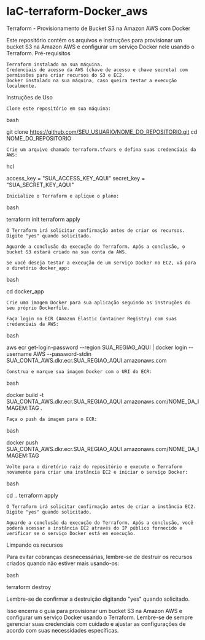 # IaC-terraform-Docker_aws

Terraform - Provisionamento de Bucket S3 na Amazon AWS com Docker

Este repositório contém os arquivos e instruções para provisionar um bucket S3 na Amazon AWS e configurar um serviço Docker nele usando o Terraform.
Pré-requisitos

    Terraform instalado na sua máquina.
    Credenciais de acesso da AWS (chave de acesso e chave secreta) com permissões para criar recursos do S3 e EC2.
    Docker instalado na sua máquina, caso queira testar a execução localmente.

Instruções de Uso

    Clone este repositório em sua máquina:

bash

git clone https://github.com/SEU_USUARIO/NOME_DO_REPOSITORIO.git
cd NOME_DO_REPOSITORIO

    Crie um arquivo chamado terraform.tfvars e defina suas credenciais da AWS:

hcl

access_key = "SUA_ACCESS_KEY_AQUI"
secret_key = "SUA_SECRET_KEY_AQUI"

    Inicialize o Terraform e aplique o plano:

bash

terraform init
terraform apply

    O Terraform irá solicitar confirmação antes de criar os recursos. Digite "yes" quando solicitado.

    Aguarde a conclusão da execução do Terraform. Após a conclusão, o bucket S3 estará criado na sua conta da AWS.

    Se você deseja testar a execução de um serviço Docker no EC2, vá para o diretório docker_app:

bash

cd docker_app

    Crie uma imagem Docker para sua aplicação seguindo as instruções do seu próprio Dockerfile.

    Faça login no ECR (Amazon Elastic Container Registry) com suas credenciais da AWS:

bash

aws ecr get-login-password --region SUA_REGIAO_AQUI | docker login --username AWS --password-stdin SUA_CONTA_AWS.dkr.ecr.SUA_REGIAO_AQUI.amazonaws.com

    Construa e marque sua imagem Docker com o URI do ECR:

bash

docker build -t SUA_CONTA_AWS.dkr.ecr.SUA_REGIAO_AQUI.amazonaws.com/NOME_DA_IMAGEM:TAG .

    Faça o push da imagem para o ECR:

bash

docker push SUA_CONTA_AWS.dkr.ecr.SUA_REGIAO_AQUI.amazonaws.com/NOME_DA_IMAGEM:TAG

    Volte para o diretório raiz do repositório e execute o Terraform novamente para criar uma instância EC2 e iniciar o serviço Docker:

bash

cd ..
terraform apply

    O Terraform irá solicitar confirmação antes de criar a instância EC2. Digite "yes" quando solicitado.

    Aguarde a conclusão da execução do Terraform. Após a conclusão, você poderá acessar a instância EC2 através do IP público fornecido e verificar se o serviço Docker está em execução.

Limpando os recursos

Para evitar cobranças desnecessárias, lembre-se de destruir os recursos criados quando não estiver mais usando-os:

bash

terraform destroy

Lembre-se de confirmar a destruição digitando "yes" quando solicitado.

Isso encerra o guia para provisionar um bucket S3 na Amazon AWS e configurar um serviço Docker usando o Terraform. Lembre-se de sempre gerenciar suas credenciais com cuidado e ajustar as configurações de acordo com suas necessidades específicas.
